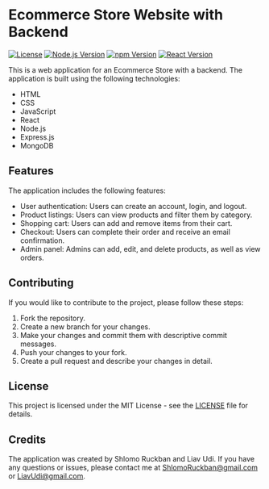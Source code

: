 # Ecommerce Store Website with Backend

[![License](https://img.shields.io/badge/License-MIT-blue.svg)](https://opensource.org/licenses/MIT)
[![Node.js Version](https://img.shields.io/badge/node-%3E%3D%2012.0.0-brightgreen.svg)](https://nodejs.org/en/)
[![npm Version](https://img.shields.io/npm/v/npm.svg)](https://www.npmjs.com/)
[![React Version](https://img.shields.io/badge/react-%5E17.0.1-blue.svg)](https://reactjs.org/)

This is a web application for an Ecommerce Store with a backend. The application is built using the following technologies:

- HTML
- CSS
- JavaScript
- React
- Node.js
- Express.js
- MongoDB

## Features

The application includes the following features:

- User authentication: Users can create an account, login, and logout.
- Product listings: Users can view products and filter them by category.
- Shopping cart: Users can add and remove items from their cart.
- Checkout: Users can complete their order and receive an email confirmation.
- Admin panel: Admins can add, edit, and delete products, as well as view orders.

## Contributing

If you would like to contribute to the project, please follow these steps:

1. Fork the repository.
2. Create a new branch for your changes.
3. Make your changes and commit them with descriptive commit messages.
4. Push your changes to your fork.
5. Create a pull request and describe your changes in detail.

## License

This project is licensed under the MIT License - see the [LICENSE](LICENSE) file for details.

## Credits

The application was created by Shlomo Ruckban and Liav Udi. If you have any questions or issues, please contact me at ShlomoRuckban@gmail.com or LiavUdi@gmail.com.
